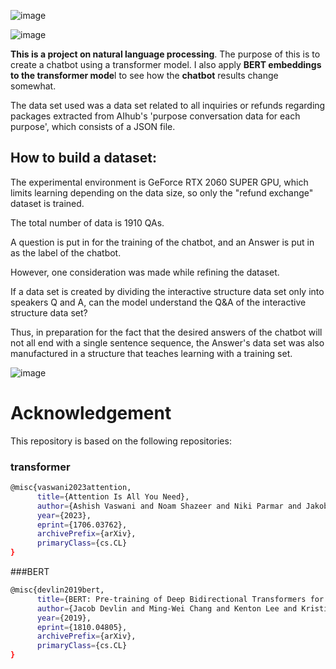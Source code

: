 ![image](https://github.com/matrix215/transformer-with-BERT-embedding/assets/101815603/54ffa624-0a32-4fbe-88fd-d5ce23d0da56)

![image](https://github.com/matrix215/transformer-with-BERT-embedding/assets/101815603/ba1a42e4-283b-41a4-84c7-47b00c07db20)

**This is a project on natural language processing**. The purpose of this is to create a chatbot using a transformer model. I also apply **BERT embeddings to the transformer mode**l to see how the **chatbot** results change somewhat.


The data set used was a data set related to all inquiries or refunds regarding packages extracted from AIhub's 'purpose conversation data for each purpose', which consists of a JSON file. 

## How to build a dataset: 

The experimental environment is GeForce RTX 2060 SUPER GPU, which limits learning depending on the data size, so only the "refund exchange" dataset is trained.

The total number of data is 1910 QAs.

A question is put in for the training of the chatbot, and an Answer is put in as the label of the chatbot.

However, one consideration was made while refining the dataset.

If a data set is created by dividing the interactive structure data set only into speakers Q and A, can the model understand the Q&A of the interactive structure data set?

Thus, in preparation for the fact that the desired answers of the chatbot will not all end with a single sentence sequence, the Answer's data set was also manufactured in a structure that teaches learning with a training set.

![image](https://github.com/matrix215/transformer-with-BERT-embedding/assets/101815603/a8063895-cdf3-4eff-aaa5-84f356292e4a)


# Acknowledgement
This repository is based on the following repositories:
### transformer
```bash
@misc{vaswani2023attention,
      title={Attention Is All You Need}, 
      author={Ashish Vaswani and Noam Shazeer and Niki Parmar and Jakob Uszkoreit and Llion Jones and Aidan N. Gomez and Lukasz Kaiser and Illia Polosukhin},
      year={2023},
      eprint={1706.03762},
      archivePrefix={arXiv},
      primaryClass={cs.CL}
}
```
###BERT
```bash
@misc{devlin2019bert,
      title={BERT: Pre-training of Deep Bidirectional Transformers for Language Understanding}, 
      author={Jacob Devlin and Ming-Wei Chang and Kenton Lee and Kristina Toutanova},
      year={2019},
      eprint={1810.04805},
      archivePrefix={arXiv},
      primaryClass={cs.CL}
}
```

